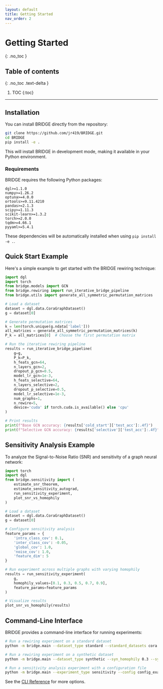 ```yaml
---
layout: default
title: Getting Started
nav_order: 2
---
```


# Getting Started
{: .no_toc }

## Table of contents
{: .no_toc .text-delta }

1. TOC
{:toc}

---

## Installation

You can install BRIDGE directly from the repository:

```bash
git clone https://github.com/jr419/BRIDGE.git
cd BRIDGE
pip install -e .
```

This will install BRIDGE in development mode, making it available in your Python environment.

### Requirements

BRIDGE requires the following Python packages:

```
dgl>=1.1.0
numpy>=1.26.2
optuna>=4.0.0
ortools>=9.11.4210
pandas>=2.1.3
scipy>=1.11.3
scikit-learn>=1.3.2
torch>=2.0.0
tqdm>=4.66.1
pyyaml>=5.4.1
```

These dependencies will be automatically installed when using `pip install -e .`.

## Quick Start Example

Here's a simple example to get started with the BRIDGE rewiring technique:

```python
import dgl
import torch
from bridge.models import GCN
from bridge.rewiring import run_iterative_bridge_pipeline
from bridge.utils import generate_all_symmetric_permutation_matrices

# Load a dataset
dataset = dgl.data.CoraGraphDataset()
g = dataset[0]

# Generate permutation matrices
k = len(torch.unique(g.ndata['label']))
all_matrices = generate_all_symmetric_permutation_matrices(k)
P_k = all_matrices[0]  # Choose the first permutation matrix

# Run the iterative rewiring pipeline
results = run_iterative_bridge_pipeline(
    g=g,
    P_k=P_k,
    h_feats_gcn=64,
    n_layers_gcn=2,
    dropout_p_gcn=0.5,
    model_lr_gcn=1e-3,
    h_feats_selective=64,
    n_layers_selective=2,
    dropout_p_selective=0.5,
    model_lr_selective=1e-3,
    num_graphs=1,
    n_rewire=5,
    device='cuda' if torch.cuda.is_available() else 'cpu'
)

# Print results
print(f"Base GCN accuracy: {results['cold_start']['test_acc']:.4f}")
print(f"Selective GCN accuracy: {results['selective']['test_acc']:.4f}")
```

## Sensitivity Analysis Example

To analyze the Signal-to-Noise Ratio (SNR) and sensitivity of a graph neural network:

```python
import torch
import dgl
from bridge.sensitivity import (
    estimate_snr_theorem,
    estimate_sensitivity_autograd,
    run_sensitivity_experiment,
    plot_snr_vs_homophily
)

# Load a dataset
dataset = dgl.data.CoraGraphDataset()
g = dataset[0]

# Configure sensitivity analysis
feature_params = {
    'intra_class_cov': 0.1,
    'inter_class_cov': -0.05,
    'global_cov': 1.0,
    'noise_cov': 1.0,
    'feature_dim': 5
}

# Run experiment across multiple graphs with varying homophily
results = run_sensitivity_experiment(
    g, 
    homophily_values=[0.1, 0.3, 0.5, 0.7, 0.9],
    feature_params=feature_params
)

# Visualize results
plot_snr_vs_homophily(results)
```

## Command-Line Interface

BRIDGE provides a command-line interface for running experiments:

```bash
# Run a rewiring experiment on a standard dataset
python -m bridge.main --dataset_type standard --standard_datasets cora --num_trials 100 --experiment_name cora_experiment

# Run a rewiring experiment on a synthetic dataset
python -m bridge.main --dataset_type synthetic --syn_homophily 0.3 --syn_nodes 3000 --syn_classes 4 --experiment_name synthetic_experiment

# Run a sensitivity analysis experiment with a configuration file
python -m bridge.main --experiment_type sensitivity --config config_examples/snr_analysis.yaml
```

See the [CLI Reference](cli-reference.html) for more options.
